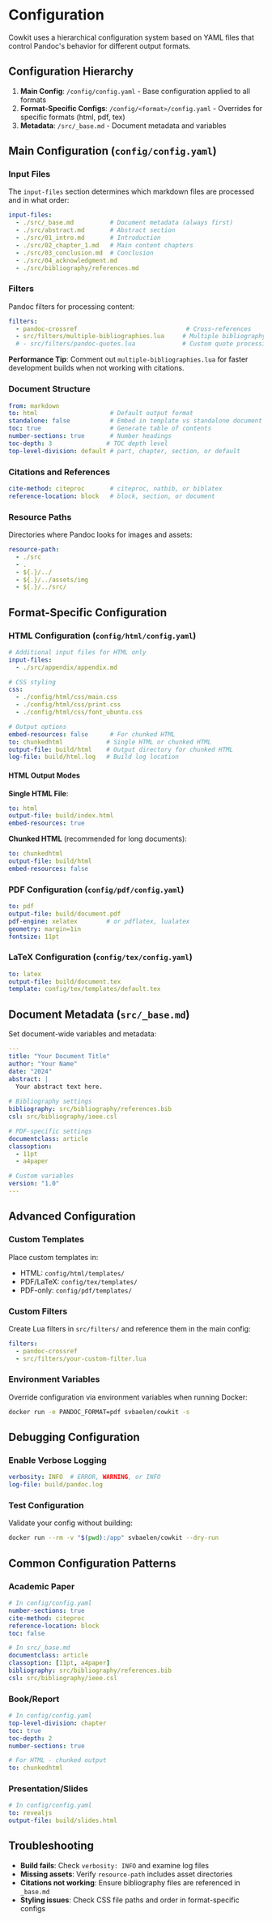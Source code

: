 # Configuration

Cowkit uses a hierarchical configuration system based on YAML files that control Pandoc's behavior for different output formats.

## Configuration Hierarchy

1. **Main Config**: `/config/config.yaml` - Base configuration applied to all formats
2. **Format-Specific Configs**: `/config/<format>/config.yaml` - Overrides for specific formats (html, pdf, tex)
3. **Metadata**: `/src/_base.md` - Document metadata and variables

## Main Configuration (`config/config.yaml`)

### Input Files

The `input-files` section determines which markdown files are processed and in what order:

```yaml
input-files:
  - ./src/_base.md          # Document metadata (always first)
  - ./src/abstract.md       # Abstract section
  - ./src/01_intro.md       # Introduction
  - ./src/02_chapter_1.md   # Main content chapters
  - ./src/03_conclusion.md  # Conclusion
  - ./src/04_acknowledgment.md
  - ./src/bibliography/references.md
```

### Filters

Pandoc filters for processing content:

```yaml
filters:
  - pandoc-crossref                              # Cross-references
  - src/filters/multiple-bibliographies.lua     # Multiple bibliography support
  # - src/filters/pandoc-quotes.lua             # Custom quote processing
```

**Performance Tip**: Comment out `multiple-bibliographies.lua` for faster development builds when not working with citations.

### Document Structure

```yaml
from: markdown
to: html                    # Default output format
standalone: false           # Embed in template vs standalone document
toc: true                   # Generate table of contents
number-sections: true       # Number headings
toc-depth: 3               # TOC depth level
top-level-division: default # part, chapter, section, or default
```

### Citations and References

```yaml
cite-method: citeproc       # citeproc, natbib, or biblatex
reference-location: block   # block, section, or document
```

### Resource Paths

Directories where Pandoc looks for images and assets:

```yaml
resource-path:
  - ./src
  - .
  - ${.}/../
  - ${.}/../assets/img
  - ${.}/../src/
```

## Format-Specific Configuration

### HTML Configuration (`config/html/config.yaml`)

```yaml
# Additional input files for HTML only
input-files:
  - ./src/appendix/appendix.md

# CSS styling
css:
  - ./config/html/css/main.css
  - ./config/html/css/print.css
  - ./config/html/css/font_ubuntu.css

# Output options
embed-resources: false      # For chunked HTML
to: chunkedhtml            # Single HTML or chunked HTML
output-file: build/html    # Output directory for chunked HTML
log-file: build/html.log   # Build log location
```

#### HTML Output Modes

**Single HTML File**:
```yaml
to: html
output-file: build/index.html
embed-resources: true
```

**Chunked HTML** (recommended for long documents):
```yaml
to: chunkedhtml
output-file: build/html
embed-resources: false
```

### PDF Configuration (`config/pdf/config.yaml`)

```yaml
to: pdf
output-file: build/document.pdf
pdf-engine: xelatex        # or pdflatex, lualatex
geometry: margin=1in
fontsize: 11pt
```

### LaTeX Configuration (`config/tex/config.yaml`)

```yaml
to: latex
output-file: build/document.tex
template: config/tex/templates/default.tex
```

## Document Metadata (`src/_base.md`)

Set document-wide variables and metadata:

```yaml
---
title: "Your Document Title"
author: "Your Name"
date: "2024"
abstract: |
  Your abstract text here.
  
# Bibliography settings
bibliography: src/bibliography/references.bib
csl: src/bibliography/ieee.csl

# PDF-specific settings
documentclass: article
classoption:
  - 11pt
  - a4paper

# Custom variables
version: "1.0"
---
```

## Advanced Configuration

### Custom Templates

Place custom templates in:
- HTML: `config/html/templates/`
- PDF/LaTeX: `config/tex/templates/`
- PDF-only: `config/pdf/templates/`

### Custom Filters

Create Lua filters in `src/filters/` and reference them in the main config:

```yaml
filters:
  - pandoc-crossref
  - src/filters/your-custom-filter.lua
```

### Environment Variables

Override configuration via environment variables when running Docker:

```bash
docker run -e PANDOC_FORMAT=pdf svbaelen/cowkit -s
```

## Debugging Configuration

### Enable Verbose Logging

```yaml
verbosity: INFO  # ERROR, WARNING, or INFO
log-file: build/pandoc.log
```

### Test Configuration

Validate your config without building:

```bash
docker run --rm -v "$(pwd):/app" svbaelen/cowkit --dry-run
```

## Common Configuration Patterns

### Academic Paper
```yaml
# In config/config.yaml
number-sections: true
cite-method: citeproc
reference-location: block
toc: false

# In src/_base.md
documentclass: article
classoption: [11pt, a4paper]
bibliography: src/bibliography/references.bib
csl: src/bibliography/ieee.csl
```

### Book/Report
```yaml
# In config/config.yaml
top-level-division: chapter
toc: true
toc-depth: 2
number-sections: true

# For HTML - chunked output
to: chunkedhtml
```

### Presentation/Slides
```yaml
# In config/config.yaml
to: revealjs
output-file: build/slides.html
```

## Troubleshooting

- **Build fails**: Check `verbosity: INFO` and examine log files
- **Missing assets**: Verify `resource-path` includes asset directories
- **Citations not working**: Ensure bibliography files are referenced in `_base.md`
- **Styling issues**: Check CSS file paths and order in format-specific configs